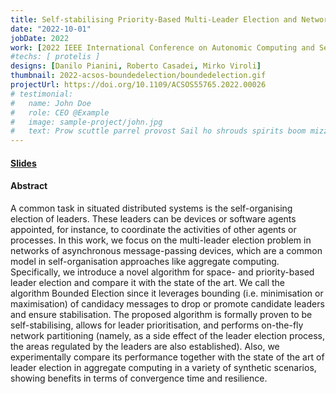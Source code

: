 ```yaml
---
title: Self-stabilising Priority-Based Multi-Leader Election and Network Partitioning
date: "2022-10-01"
jobDate: 2022
work: [2022 IEEE International Conference on Autonomic Computing and Self Organizing Systems (ACSOS)]
#techs: [ protelis ]
designs: [Danilo Pianini, Roberto Casadei, Mirko Viroli]
thumbnail: 2022-acsos-boundedelection/boundedelection.gif
projectUrl: https://doi.org/10.1109/ACSOS55765.2022.00026
# testimonial:
#   name: John Doe
#   role: CEO @Example
#   image: sample-project/john.jpg
#   text: Prow scuttle parrel provost Sail ho shrouds spirits boom mizzenmast yardarm. Pinnace holystone mizzenmast quarter crow's nest nipperkin
---
```


#### [Slides](https://danysk.github.io/Slides-2022-ACSOS-BoundedElection/)

#### Abstract

A common task in situated distributed systems is the self-organising election of leaders. These leaders can be devices or software agents appointed, for instance, to coordinate the activities of other agents or processes. In this work, we focus on the multi-leader election problem in networks of asynchronous message-passing devices, which are a common model in self-organisation approaches like aggregate computing. Specifically, we introduce a novel algorithm for space- and priority-based leader election and compare it with the state of the art. We call the algorithm Bounded Election since it leverages bounding (i.e. minimisation or maximisation) of candidacy messages to drop or promote candidate leaders and ensure stabilisation. The proposed algorithm is formally proven to be self-stabilising, allows for leader prioritisation, and performs on-the-fly network partitioning (namely, as a side effect of the leader election process, the areas regulated by the leaders are also established). Also, we experimentally compare its performance together with the state of the art of leader election in aggregate computing in a variety of synthetic scenarios, showing benefits in terms of convergence time and resilience.
